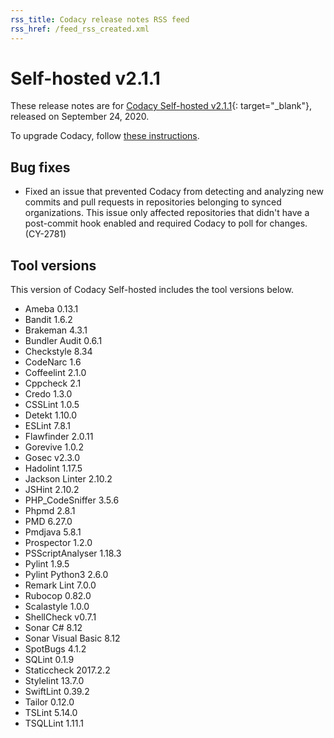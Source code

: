 ```yaml
---
rss_title: Codacy release notes RSS feed
rss_href: /feed_rss_created.xml
---
```


# Self-hosted v2.1.1

These release notes are for [Codacy Self-hosted v2.1.1](https://github.com/codacy/chart/releases/tag/2.1.1){: target="_blank"}, released on September 24, 2020.

To upgrade Codacy, follow [these instructions](../../chart/maintenance/upgrade.md).

## Bug fixes

-   Fixed an issue that prevented Codacy from detecting and analyzing new commits and pull requests in repositories belonging to synced organizations. This issue only affected repositories that didn't have a post-commit hook enabled and required Codacy to poll for changes. (CY-2781)

## Tool versions

This version of Codacy Self-hosted includes the tool versions below.

-   Ameba 0.13.1
-   Bandit 1.6.2
-   Brakeman 4.3.1
-   Bundler Audit 0.6.1
-   Checkstyle 8.34
-   CodeNarc 1.6
-   Coffeelint 2.1.0
-   Cppcheck 2.1
-   Credo 1.3.0
-   CSSLint 1.0.5
-   Detekt 1.10.0
-   ESLint 7.8.1
-   Flawfinder 2.0.11
-   Gorevive 1.0.2
-   Gosec v2.3.0
-   Hadolint 1.17.5
-   Jackson Linter 2.10.2
-   JSHint 2.10.2
-   PHP_CodeSniffer 3.5.6
-   Phpmd 2.8.1
-   PMD 6.27.0
-   Pmdjava 5.8.1
-   Prospector 1.2.0
-   PSScriptAnalyser 1.18.3
-   Pylint 1.9.5
-   Pylint Python3 2.6.0
-   Remark Lint 7.0.0
-   Rubocop 0.82.0
-   Scalastyle 1.0.0
-   ShellCheck v0.7.1
-   Sonar C# 8.12
-   Sonar Visual Basic 8.12
-   SpotBugs 4.1.2
-   SQLint 0.1.9
-   Staticcheck 2017.2.2
-   Stylelint 13.7.0
-   SwiftLint 0.39.2
-   Tailor 0.12.0
-   TSLint 5.14.0
-   TSQLLint 1.11.1
